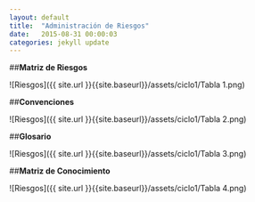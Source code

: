 ```yaml
---
layout: default
title:  "Administración de Riesgos"
date:   2015-08-31 00:00:03
categories: jekyll update
---
```


##**Matriz de Riesgos**

![Riesgos]({{ site.url }}{{site.baseurl}}/assets/ciclo1/Tabla 1.png)

##**Convenciones**

![Riesgos]({{ site.url }}{{site.baseurl}}/assets/ciclo1/Tabla 2.png)

##**Glosario**

![Riesgos]({{ site.url }}{{site.baseurl}}/assets/ciclo1/Tabla 3.png)

##**Matriz de Conocimiento**

![Riesgos]({{ site.url }}{{site.baseurl}}/assets/ciclo1/Tabla 4.png)
